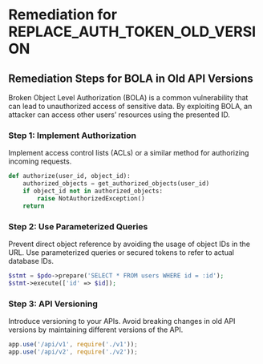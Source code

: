 # Remediation for REPLACE_AUTH_TOKEN_OLD_VERSION

## Remediation Steps for BOLA in Old API Versions
Broken Object Level Authorization (BOLA) is a common vulnerability that can lead to unauthorized access of sensitive data. By exploiting BOLA, an attacker can access other users’ resources using the presented ID.

### Step 1: Implement Authorization
Implement access control lists (ACLs) or a similar method for authorizing incoming requests.

```python
def authorize(user_id, object_id):
    authorized_objects = get_authorized_objects(user_id)
    if object_id not in authorized_objects:
        raise NotAuthorizedException()
    return
```

### Step 2: Use Parameterized Queries
Prevent direct object reference by avoiding the usage of object IDs in the URL. Use parameterized queries or secured tokens to refer to actual database IDs.

```php
$stmt = $pdo->prepare('SELECT * FROM users WHERE id = :id');
$stmt->execute(['id' => $id]);
```

### Step 3: API Versioning
Introduce versioning to your APIs. Avoid breaking changes in old API versions by maintaining different versions of the API.

```javascript
app.use('/api/v1', require('./v1'));
app.use('/api/v2', require('./v2'));
```